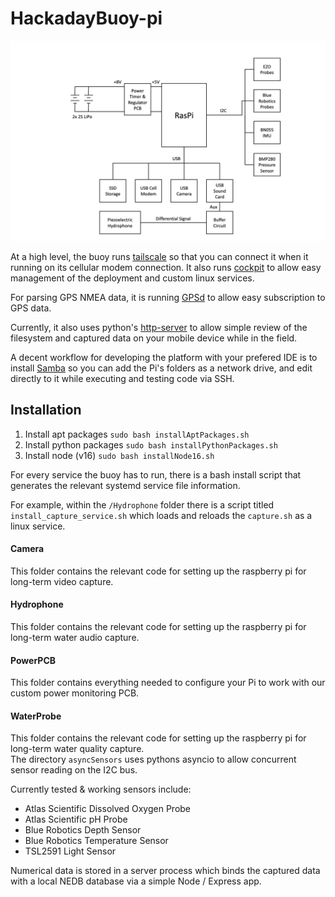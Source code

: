 
# HackadayBuoy-pi
![Block Diagram](block-diagram.png)  

At a high level, the buoy runs [tailscale](https://tailscale.com/) so that you can connect it when it running on its cellular modem connection. It also runs [cockpit](https://cockpit-project.org/) to allow easy management of the deployment and custom linux services.

For parsing GPS NMEA data, it is running [GPSd](https://gpsd.io/) to allow easy subscription to GPS data.

Currently, it also uses python's [http-server](https://docs.python.org/3/library/http.server.html) to allow simple review of the filesystem and captured data on your mobile device while in the field.

A decent workflow for  developing the platform with your prefered IDE is to install [Samba](https://pimylifeup.com/raspberry-pi-samba/) so you can add the Pi's folders as a network drive, and edit directly to it while executing and testing code via SSH.

## Installation

1. Install apt packages `sudo bash installAptPackages.sh`
2. Install python packages `sudo bash installPythonPackages.sh`
3. Install node (v16) `sudo bash installNode16.sh`

For every service the buoy has to run, there is a bash install script that generates the relevant systemd service file information.

For example, within the `/Hydrophone` folder there is a script titled `install_capture_service.sh` which loads and reloads the `capture.sh` as a linux service.

#### Camera

This folder contains the relevant code for setting up the raspberry pi for long-term video capture.

#### Hydrophone

This folder contains the relevant code for setting up the raspberry pi for long-term water audio capture.

#### PowerPCB
This folder contains everything needed to configure your Pi to work with our custom power monitoring PCB.

#### WaterProbe

This folder contains the relevant code for setting up the raspberry pi for long-term water quality capture.  
The directory `asyncSensors` uses pythons asyncio to allow concurrent sensor reading on the I2C bus.

Currently tested & working sensors include:

- Atlas Scientific Dissolved Oxygen Probe
- Atlas Scientific pH Probe
- Blue Robotics Depth Sensor
- Blue Robotics Temperature Sensor
- TSL2591 Light Sensor

Numerical data is stored in a server process which binds the captured data with a local NEDB database via a simple Node / Express app.  
  
